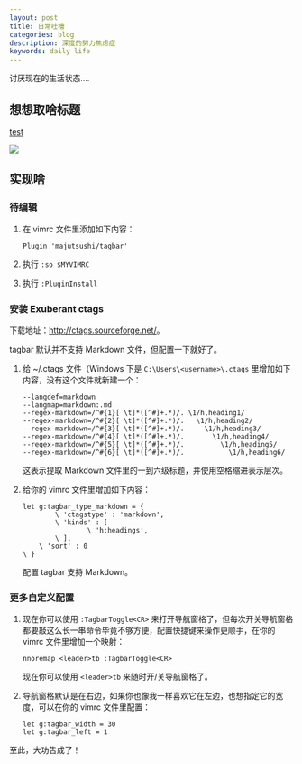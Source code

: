 ```yaml
---
layout: post
title: 日常吐槽
categories: blog
description: 深度的努力焦虑症
keywords: daily life
---
```


讨厌现在的生活状态....



## 想想取啥标题

[test](http://www.youku.com)

![](/images/posts/vim/vim-markdown-outline.png)

## 实现啥

### 待编辑



1. 在 vimrc 文件里添加如下内容：

   ```viml
   Plugin 'majutsushi/tagbar'
   ```

2. 执行 `:so $MYVIMRC`

3. 执行 `:PluginInstall`

### 安装 Exuberant ctags



下载地址：<http://ctags.sourceforge.net/>。


tagbar 默认并不支持 Markdown 文件，但配置一下就好了。

1. 给 ~/.ctags 文件（Windows 下是 `C:\Users\<username>\.ctags` 里增加如下内容，没有这个文件就新建一个：

   ```viml
   --langdef=markdown
   --langmap=markdown:.md
   --regex-markdown=/^#{1}[ \t]*([^#]+.*)/. \1/h,heading1/
   --regex-markdown=/^#{2}[ \t]*([^#]+.*)/.   \1/h,heading2/
   --regex-markdown=/^#{3}[ \t]*([^#]+.*)/.     \1/h,heading3/
   --regex-markdown=/^#{4}[ \t]*([^#]+.*)/.       \1/h,heading4/
   --regex-markdown=/^#{5}[ \t]*([^#]+.*)/.         \1/h,heading5/
   --regex-markdown=/^#{6}[ \t]*([^#]+.*)/.           \1/h,heading6/
   ```

   这表示提取 Markdown 文件里的一到六级标题，并使用空格缩进表示层次。

2. 给你的 vimrc 文件里增加如下内容：

   ```viml
   let g:tagbar_type_markdown = {
           \ 'ctagstype' : 'markdown',
           \ 'kinds' : [
                   \ 'h:headings',
           \ ],
       \ 'sort' : 0
   \ }
   ```

   配置 tagbar 支持 Markdown。

### 更多自定义配置

1. 现在你可以使用 `:TagbarToggle<CR>` 来打开导航窗格了，但每次开关导航窗格都要敲这么长一串命令毕竟不够方便，配置快捷键来操作更顺手，在你的 vimrc 文件里增加一个映射：

   ```viml
   nnoremap <leader>tb :TagbarToggle<CR>
   ```

   现在你可以使用 `<leader>tb` 来随时开/关导航窗格了。

2. 导航窗格默认是在右边，如果你也像我一样喜欢它在左边，也想指定它的宽度，可以在你的 vimrc 文件里配置：

   ```viml
   let g:tagbar_width = 30
   let g:tagbar_left = 1
   ```

至此，大功告成了！
